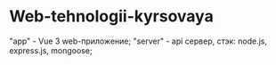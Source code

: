 # Web-tehnologii-kyrsovaya
"app" - Vue 3 web-приложение;
"server" - api сервер, стэк: node.js, express.js, mongoose;
